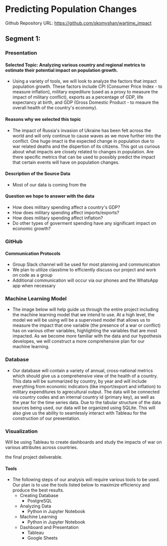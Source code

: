 # Predicting Population Changes
Github Repository URL: https://github.com/skomyshan/wartime_impact


## Segment 1:

### Presentation
#### Selected Topic: Analyzing various country and regional metrics to estimate their potential impact on population growth.
- Using a variety of tools, we will look to analyze the factors that impact population growth. These factors include CPI (Consumer Price Index - to measure inflation), military expediture (used as a proxy to measure the impact of military conflict), exports as a percentage of GDP, life expectancy at birth, and GDP (Gross Domestic Product - to meaure the overall health of the country's economy).
 
#### Reasons why we selected this topic
- The impact of Russia's invasion of Ukraine has been felt across the world and will only continue to cause waves as we move further into the conflict. One huge imact is the expected change in population due to war related deaths and the dispertion of its citizens. This got us curious about what impacts are closely related to changes in population. Are there specific metrics that can be used to possibly predict the impact that certain events will have on population changes. 

#### Description of the Source Data
- Most of our data is coming from the 

#### Question we hope to answer with the data
- How does military spending affect a country's GDP?
- How does military spending affect imports/exports?
- How does military spending affect inflation?
- Do other types of goverment spending have any significant impact on economic growth?

### GitHub
#### Communication Protocols
- Group Slack channel will be used for most planning and communication
- We plan to utilize classtime to efficiently discuss our project and work on code as a group
- Additional communication will occur via our phones and the WhatsApp app when necessary

### Machine Learning Model
- The image below will help guide us through the entire project including the machine learning model that we intend to use. At a high level, the model we will be using will be a supervised model that allows us to measure the impact that one variable (the presence of a war or conflict) has on various other variables, highlighting the variables that are most impacted. As we become more familiar with the data and our hypothesis developes, we will construct a more comprehensive plan for our machine learning. 

### Database
- Our database will contain a variety of annual, cross-national metrics which should give us a comprehensive view of the health of a country. This data will be summarized by country, by year and will include everything from economic indicators (like import/export and inflation) to military expenditures to agrecultural output. The data will be connected via country codes and an internal country id (primary key), as well as the year for the time series data. Due to the tabular structure of the data sources being used, our data will be organized using SQLite. This will also give us the ability to seamlessly interact with Tableau for the construction of our presentation.

### Visualization
Will be using Tableau to create dashboards and study the impacts of war on various attributes across countries.

 the final project deliverable.

#### Tools
- The following steps of our analysis will require various tools to be used. Our plan is to use the tools listed below to maximize efficiency and produce the best results.
	- Creating Database
  	  - PostgreSQL
	- Analyzing Data
	  - Python in Jupyter Notebook
	- Machine Learning
	  - Python in Jupyter Notebook
	- Dashboard and Presentation
	  - Tableau
	  - Google Sheets
